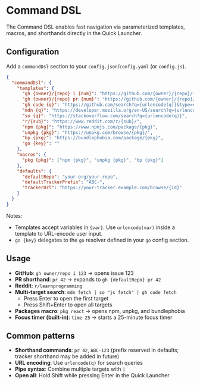 # Command DSL

The Command DSL enables fast navigation via parameterized templates, macros, and shorthands directly in the Quick Launcher.

## Configuration

Add a `commandDsl` section to your `config.json`/`config.yaml` (or `config.js`).

```json
{
  "commandDsl": {
    "templates": {
      "gh {owner}/{repo} i {num}": "https://github.com/{owner}/{repo}/issues/{num}",
      "gh {owner}/{repo} pr {num}": "https://github.com/{owner}/{repo}/pull/{num}",
      "gh code {q}": "https://github.com/search?q={urlencode(q)}&type=code",
      "mdn {q}": "https://developer.mozilla.org/en-US/search?q={urlencode(q)}",
      "so {q}": "https://stackoverflow.com/search?q={urlencode(q)}",
      "r/{sub}": "https://www.reddit.com/r/{sub}/",
      "npm {pkg}": "https://www.npmjs.com/package/{pkg}",
      "unpkg {pkg}": "https://unpkg.com/browse/{pkg}/",
      "bp {pkg}": "https://bundlephobia.com/package/{pkg}",
      "go {key}": ""
    },
    "macros": {
      "pkg {pkg}": ["npm {pkg}", "unpkg {pkg}", "bp {pkg}"]
    },
    "defaults": {
      "defaultRepo": "your-org/your-repo",
      "defaultTrackerPrefix": "ABC-",
      "trackerUrl": "https://your-tracker.example.com/browse/{id}"
    }
  }
}
```

Notes:

- Templates accept variables in `{var}`. Use `urlencode(var)` inside a template to URL-encode user input.
- `go {key}` delegates to the `go` resolver defined in your `go` config section.

## Usage

- **GitHub**: `gh owner/repo i 123` → opens issue 123
- **PR shorthand**: `pr 42` → expands to `gh {defaultRepo} pr 42`
- **Reddit**: `r/learnprogramming`
- **Multi-target search**: `mdn fetch | so "js fetch" | gh code fetch`
  - Press Enter to open the first target
  - Press Shift+Enter to open all targets
- **Packages macro**: `pkg react` → opens npm, unpkg, and bundlephobia
- **Focus timer (built-in)**: `time 25` → starts a 25-minute focus timer
## Common patterns

- **Shorthand commands**: `pr 42`, `ABC-123` (prefix reserved in defaults; tracker shorthand may be added in future)
- **URL encoding**: Use `urlencode(q)` for search queries
- **Pipe syntax**: Combine multiple targets with `|`
- **Open all**: Hold Shift while pressing Enter in the Quick Launcher

